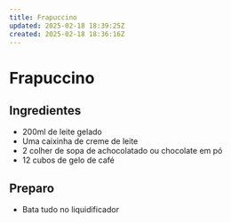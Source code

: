 ```yaml
---
title: Frapuccino
updated: 2025-02-18 18:39:25Z
created: 2025-02-18 18:36:16Z
---
```


# Frapuccino

## Ingredientes

- 200ml de leite gelado
- Uma caixinha de creme de leite
- 2 colher de sopa de achocolatado ou chocolate em pó
- 12 cubos de gelo de café

## Preparo

- Bata tudo no liquidificador
